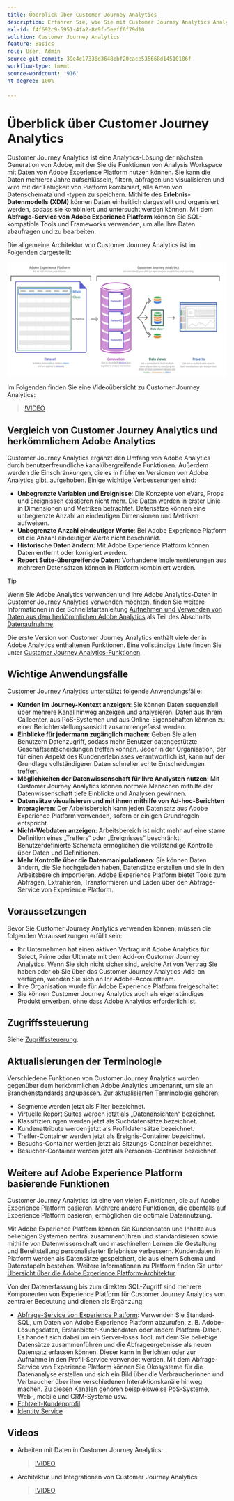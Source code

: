 ```yaml
---
title: Überblick über Customer Journey Analytics
description: Erfahren Sie, wie Sie mit Customer Journey Analytics Analysis Workspace mit Daten aus Experience Platform verwenden können.
exl-id: f4f692c9-5951-4fa2-8e9f-5eeff0f79d10
solution: Customer Journey Analytics
feature: Basics
role: User, Admin
source-git-commit: 39e4c17336d3648cbf20cace535668d14510186f
workflow-type: tm+mt
source-wordcount: '916'
ht-degree: 100%

---
```


# Überblick über Customer Journey Analytics

Customer Journey Analytics ist eine Analytics-Lösung der nächsten Generation von Adobe, mit der Sie die Funktionen von Analysis Workspace mit Daten von Adobe Experience Platform nutzen können. Sie kann die Daten mehrerer Jahre aufschlüsseln, filtern, abfragen und visualisieren und wird mit der Fähigkeit von Platform kombiniert, alle Arten von Datenschemata und -typen zu speichern. Mithilfe des **Erlebnis-Datenmodells (XDM)** können Daten einheitlich dargestellt und organisiert werden, sodass sie kombiniert und untersucht werden können. Mit dem **Abfrage-Service von Adobe Experience Platform** können Sie SQL-kompatible Tools und Frameworks verwenden, um alle Ihre Daten abzufragen und zu bearbeiten.

Die allgemeine Architektur von Customer Journey Analytics ist im Folgenden dargestellt:

![In diesem Abschnitt wird die Architektur von Customer Journey Analytics erläutert](assets/cja-architecture.png)

Im Folgenden finden Sie eine Videoübersicht zu Customer Journey Analytics:

>[!VIDEO](https://video.tv.adobe.com/v/30090/?quality=12)

## Vergleich von Customer Journey Analytics und herkömmlichem Adobe Analytics

Customer Journey Analytics ergänzt den Umfang von Adobe Analytics durch benutzerfreundliche kanalübergreifende Funktionen. Außerdem werden die Einschränkungen, die es in früheren Versionen von Adobe Analytics gibt, aufgehoben. Einige wichtige Verbesserungen sind:

* **Unbegrenzte Variablen und Ereignisse**: Die Konzepte von eVars, Props und Ereignissen existieren nicht mehr. Die Daten werden in erster Linie in Dimensionen und Metriken betrachtet. Datensätze können eine unbegrenzte Anzahl an eindeutigen Dimensionen und Metriken aufweisen.
* **Unbegrenzte Anzahl eindeutiger Werte**: Bei Adobe Experience Platform ist die Anzahl eindeutiger Werte nicht beschränkt.
* **Historische Daten ändern**: Mit Adobe Experience Platform können Daten entfernt oder korrigiert werden.
* **Report Suite-übergreifende Daten**: Vorhandene Implementierungen aus mehreren Datensätzen können in Platform kombiniert werden.

>[!TIP]
>
>Wenn Sie Adobe Analytics verwenden und Ihre Adobe Analytics-Daten in Customer Journey Analytics verwenden möchten, finden Sie weitere Informationen in der Schnellstartanleitung [Aufnehmen und Verwenden von Daten aus dem herkömmlichen Adobe Analytics](../data-ingestion/analytics.md) als Teil des Abschnitts [Datenaufnahme](../data-ingestion/data-ingestion.md).

Die erste Version von Customer Journey Analytics enthält viele der in Adobe Analytics enthaltenen Funktionen. Eine vollständige Liste finden Sie unter [Customer Journey Analytics-Funktionen](/help/getting-started/aa-vs-cja/cja-aa.md).

## Wichtige Anwendungsfälle

Customer Journey Analytics unterstützt folgende Anwendungsfälle:

* **Kunden im Journey-Kontext anzeigen**: Sie können Daten sequenziell über mehrere Kanal hinweg anzeigen und analysieren. Daten aus Ihrem Callcenter, aus PoS-Systemen und aus Online-Eigenschaften können zu einer Berichterstellungsansicht zusammengefasst werden.
* **Einblicke für jedermann zugänglich machen**: Geben Sie allen Benutzern Datenzugriff, sodass mehr Benutzer datengestützte Geschäftsentscheidungen treffen können. Jeder in der Organisation, der für einen Aspekt des Kundenerlebnisses verantwortlich ist, kann auf der Grundlage vollständigerer Daten schneller echte Entscheidungen treffen.
* **Möglichkeiten der Datenwissenschaft für Ihre Analysten nutzen**: Mit Customer Journey Analytics können normale Menschen mithilfe der Datenwissenschaft tiefe Einblicke und Analysen gewinnen.
* **Datensätze visualisieren und mit ihnen mithilfe von Ad-hoc-Berichten interagieren**: Der Arbeitsbereich kann jeden Datensatz aus Adobe Experience Platform verwenden, sofern er einigen Grundregeln entspricht.
* **Nicht-Webdaten anzeigen**: Arbeitsbereich ist nicht mehr auf eine starre Definition eines „Treffers“ oder „Ereignisses“ beschränkt. Benutzerdefinierte Schemata ermöglichen die vollständige Kontrolle über Daten und Definitionen.
* **Mehr Kontrolle über die Datenmanipulationen**: Sie können Daten ändern, die Sie hochgeladen haben, Datensätze erstellen und sie in den Arbeitsbereich importieren. Adobe Experience Platform bietet Tools zum Abfragen, Extrahieren, Transformieren und Laden über den Abfrage-Service von Experience Platform.

## Voraussetzungen

Bevor Sie Customer Journey Analytics verwenden können, müssen die folgenden Voraussetzungen erfüllt sein:

* Ihr Unternehmen hat einen aktiven Vertrag mit Adobe Analytics für Select, Prime oder Ultimate mit dem Add-on Customer Journey Analytics. Wenn Sie sich nicht sicher sind, welche Art von Vertrag Sie haben oder ob Sie über das Customer Journey Analytics-Add-on verfügen, wenden Sie sich an Ihr Adobe-Accountteam.
* Ihre Organisation wurde für Adobe Experience Platform freigeschaltet.
* Sie können Customer Journey Analytics auch als eigenständiges Produkt erwerben, ohne dass Adobe Analytics erforderlich ist.

## Zugriffssteuerung

Siehe [Zugriffssteuerung](/help/technotes/access-control.md).

## Aktualisierungen der Terminologie

Verschiedene Funktionen von Customer Journey Analytics wurden gegenüber dem herkömmlichen Adobe Analytics umbenannt, um sie an Branchenstandards anzupassen. Zur aktualisierten Terminologie gehören:

* Segmente werden jetzt als Filter bezeichnet.
* Virtuelle Report Suites werden jetzt als „Datenansichten“ bezeichnet.
* Klassifizierungen werden jetzt als Suchdatensätze bezeichnet.
* Kundenattribute werden jetzt als Profildatensätze bezeichnet.
* Treffer-Container werden jetzt als Ereignis-Container bezeichnet.
* Besuchs-Container werden jetzt als Sitzungs-Container bezeichnet.
* Besucher-Container werden jetzt als Personen-Container bezeichnet.

## Weitere auf Adobe Experience Platform basierende Funktionen

Customer Journey Analytics ist eine von vielen Funktionen, die auf Adobe Experience Platform basieren. Mehrere andere Funktionen, die ebenfalls auf Experience Platform basieren, ermöglichen die optimale Datennutzung.

Mit Adobe Experience Platform können Sie Kundendaten und Inhalte aus beliebigen Systemen zentral zusammenführen und standardisieren sowie mithilfe von Datenwissenschaft und maschinellem Lernen die Gestaltung und Bereitstellung personalisierter Erlebnisse verbessern. Kundendaten in Platform werden als Datensätze gespeichert, die aus einem Schema und Datenstapeln bestehen. Weitere Informationen zu Platform finden Sie unter [Übersicht über die Adobe Experience Platform-Architektur](https://experienceleague.adobe.com/docs/platform-learn/tutorials/intro-to-platform/basic-architecture.html?lang=de).

Von der Datenerfassung bis zum direkten SQL-Zugriff sind mehrere Komponenten von Experience Platform für Customer Journey Analytics von zentraler Bedeutung und dienen als Ergänzung:

* [Abfrage-Service von Experience Platform](https://experienceleague.adobe.com/docs/experience-platform/query/home.html?lang=de): Verwenden Sie Standard-SQL, um Daten von Adobe Experience Platform abzurufen, z. B. Adobe-Lösungsdaten, Erstanbieter-Kundendaten oder andere Platform-Daten. Es handelt sich dabei um ein Server-loses Tool, mit dem Sie beliebige Datensätze zusammenführen und die Abfrageergebnisse als neuen Datensatz erfassen können. Dieser kann in Berichten oder zur Aufnahme in den Profil-Service verwendet werden. Mit dem Abfrage-Service von Experience Platform können Sie Ökosysteme für die Datenanalyse erstellen und sich ein Bild über die Verbraucherinnen und Verbraucher über ihre verschiedenen Interaktionskanäle hinweg machen. Zu diesen Kanälen gehören beispielsweise PoS-Systeme, Web-, mobile und CRM-Systeme usw.
* [Echtzeit-Kundenprofil](https://experienceleague.adobe.com/docs/experience-platform/profile/home.html?lang=de):
* [Identity Service](https://experienceleague.adobe.com/docs/experience-platform/identity/home.html?lang=de)

## Videos

* Arbeiten mit Daten in Customer Journey Analytics:

  >[!VIDEO](https://video.tv.adobe.com/v/32112/?quality=12)

* Architektur und Integrationen von Customer Journey Analytics:

  >[!VIDEO](https://video.tv.adobe.com/v/32483/?quality=12)

